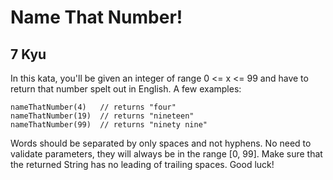 # Name That Number!
## 7 Kyu

In this kata, you'll be given an integer of range 0 <= x <= 99 and have to return that number spelt out in English. A few examples:
```
nameThatNumber(4)   // returns "four"
nameThatNumber(19)  // returns "nineteen"
nameThatNumber(99)  // returns "ninety nine"
```

Words should be separated by only spaces and not hyphens. No need to validate parameters, they will always be in the range [0, 99]. Make sure that the returned String has no leading of trailing spaces. Good luck!
